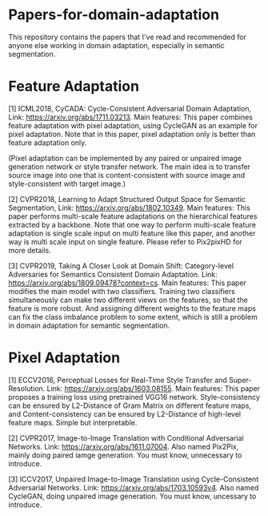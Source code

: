 # Papers-for-domain-adaptation
This repository contains the papers that I've read and recommended for anyone else working in domain adaptation, especially in semantic segmentation.

# Feature Adaptation

[1] ICML2018, CyCADA: Cycle-Consistent Adversarial Domain Adaptation, Link: https://arxiv.org/abs/1711.03213.
Main features: This paper combines feature adaptation with pixel adaptation, using CycleGAN as an example for pixel adaptation. Note that in this paper, pixel adaptation only is better than feature adaptation only. 

(Pixel adaptation can be implemented by any paired or unpaired image generation network or style transfer network. The main idea is to transfer source image into one that is content-consistent with source image and style-consistent with target image.)

[2] CVPR2018, Learning to Adapt Structured Output Space for Semantic Segmentation, Link: https://arxiv.org/abs/1802.10349. Main features: This paper performs multi-scale feature adaptations on the hierarchical features extracted by a backbone. Note that one way to perform multi-scale feature adaptation is single scale input on multi feature like this paper, and another way is multi scale input on single feature. Please refer to Pix2pixHD for more details.

[3] CVPR2019, Taking A Closer Look at Domain Shift: Category-level Adversaries for Semantics Consistent Domain Adaptation. Link: https://arxiv.org/abs/1809.09478?context=cs. Main features: This paper modifies the main model with two classifiers. Training two classifiers simultaneously can make two different views on the features, so that the feature is more robust. And assigning different weights to the feature maps can fix the class imbalance problem to some extent, which is still a problem in domain adaptation for semantic segmentation.

# Pixel Adaptation

[1] ECCV2016, Perceptual Losses for Real-Time Style Transfer and Super-Resolution. Link: https://arxiv.org/abs/1603.08155. Main features: This paper proposes a training loss using pretrained VGG16 network. Style-consistency can be ensured by L2-Distance of Gram Matrix on different feature maps, and Content-consistency can be ensured by L2-Distance of high-level feature maps. Simple but interpretable.

[2] CVPR2017, Image-to-Image Translation with Conditional Adversarial Networks. Link: https://arxiv.org/abs/1611.07004. Also named Pix2Pix, mainly doing paired iamge generation. You must know, unnecessary to introduce.

[3] ICCV2017, Unpaired Image-to-Image Translation using Cycle-Consistent Adversarial Networks. Link: https://arxiv.org/abs/1703.10593v4. Also named CycleGAN, doing unpaired image generation. You must know, uncessary to introduce.
